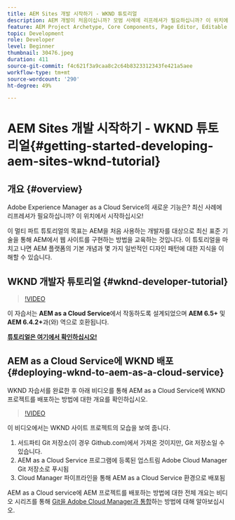 ```yaml
---
title: AEM Sites 개발 시작하기 - WKND 튜토리얼
description: AEM 개발이 처음이십니까? 모범 사례에 리프레셔가 필요하십니까? 이 위치에서 시작하십시오! 이 멀티 파트 튜토리얼의 목표는 AEM을 처음 사용하는 개발자를 대상으로 최신 표준 기술을 통해 AEM에서 웹 사이트를 구현하는 방법을 교육하는 것입니다.
feature: AEM Project Archetype, Core Components, Page Editor, Editable Templates
topic: Development
role: Developer
level: Beginner
thumbnail: 30476.jpeg
duration: 411
source-git-commit: f4c621f3a9caa8c2c64b8323312343fe421a5aee
workflow-type: tm+mt
source-wordcount: '290'
ht-degree: 49%

---
```



# AEM Sites 개발 시작하기 - WKND 튜토리얼{#getting-started-developing-aem-sites-wknd-tutorial}

## 개요 {#overview}

Adobe Experience Manager as a Cloud Service의 새로운 기능은? 최신 사례에 리프레셔가 필요하십니까? 이 위치에서 시작하십시오!

이 멀티 파트 튜토리얼의 목표는 AEM을 처음 사용하는 개발자를 대상으로 최신 표준 기술을 통해 AEM에서 웹 사이트를 구현하는 방법을 교육하는 것입니다. 이 튜토리얼을 마치고 나면 AEM 플랫폼의 기본 개념과 몇 가지 일반적인 디자인 패턴에 대한 지식을 이해할 수 있습니다.

## WKND 개발자 튜토리얼 {#wknd-developer-tutorial}

>[!VIDEO](https://video.tv.adobe.com/v/36102?quality=12&learn=on&captions=kor)

이 자습서는 **AEM as a Cloud Service**&#x200B;에서 작동하도록 설계되었으며 **AEM 6.5+** 및 **AEM 6.4.2+**&#x200B;과(와) 역으로 호환됩니다.

**[튜토리얼은 여기에서 확인하십시오!](https://experienceleague.adobe.com/docs/experience-manager-learn/getting-started-wknd-tutorial-develop/overview.html?lang=ko-KR)**

## AEM as a Cloud Service에 WKND 배포{#deploying-wknd-to-aem-as-a-cloud-service}

WKND 자습서를 완료한 후 아래 비디오를 통해 AEM as a Cloud Service에 WKND 프로젝트를 배포하는 방법에 대한 개요를 확인하십시오.

>[!VIDEO](https://video.tv.adobe.com/v/32992?quality=12&learn=on&captions=kor)

이 비디오에서는 WKND 사이트 프로젝트의 모습을 보여 줍니다.

1. 서드파티 Git 저장소(이 경우 Github.com)에서 가져온 것이지만, Git 저장소일 수 있습니다.
2. AEM as a Cloud Service 프로그램에 등록된 업스트림 Adobe Cloud Manager Git 저장소로 푸시됨
3. Cloud Manager 파이프라인을 통해 AEM as a Cloud Service 환경으로 배포됨

AEM as a Cloud service에 AEM 프로젝트를 배포하는 방법에 대한 전체 개요는 비디오 시리즈를 통해 [Git을 Adobe Cloud Manager과 통합](https://docs.adobe.com/content/help/ko-KR/experience-manager-cloud-manager/using/managing-code/setup-cloud-manager-git-integration.html)하는 방법에 대해 알아보십시오.
